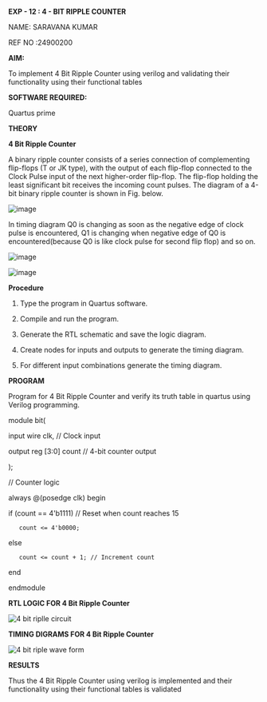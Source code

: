 **EXP - 12 : 4 - BIT RIPPLE COUNTER**

NAME: SARAVANA KUMAR

REF NO :24900200

**AIM:**

To implement  4 Bit Ripple Counter using verilog and validating their functionality using their functional tables

**SOFTWARE REQUIRED:**

Quartus prime

**THEORY**

**4 Bit Ripple Counter**

A binary ripple counter consists of a series connection of complementing flip-flops (T or JK type), with the output of each flip-flop connected to the Clock Pulse input of the next higher-order flip-flop. The flip-flop holding the least significant bit receives the incoming count pulses. The diagram of a 4-bit binary ripple counter is shown in Fig. below.

![image](https://github.com/naavaneetha/4-BIT-RIPPLE-COUNTER/assets/154305477/cb4b74d4-31ab-4359-95d0-d22e67daba13)

In timing diagram Q0 is changing as soon as the negative edge of clock pulse is encountered, Q1 is changing when negative edge of Q0 is encountered(because Q0 is like clock pulse for second flip flop) and so on.

![image](https://github.com/naavaneetha/4-BIT-RIPPLE-COUNTER/assets/154305477/a573a7d6-014e-4e54-93e6-e2ac9530960b)

![image](https://github.com/naavaneetha/4-BIT-RIPPLE-COUNTER/assets/154305477/85e1958a-2fc1-49bb-9a9f-d58ccbf3663c)

**Procedure**

1.	Type the program in Quartus software.

2.	Compile and run the program.

3.	Generate the RTL schematic and save the logic diagram.

4.	Create nodes for inputs and outputs to generate the timing diagram.

5.	For different input combinations generate the timing diagram.

**PROGRAM**

 Program for 4 Bit Ripple Counter and verify its truth table in quartus using Verilog programming.

module bit(
 
   input wire clk,  // Clock input
   
   output reg [3:0] count // 4-bit counter output

);


// Counter logic

always @(posedge clk) begin

   if (count == 4'b1111) // Reset when count reaches 15
   
       count <= 4'b0000;
   
   else
   
       count <= count + 1; // Increment count

end

endmodule


**RTL LOGIC FOR 4 Bit Ripple Counter**

![4 bit riplle circuit](https://github.com/user-attachments/assets/11eef87d-6776-4ac7-8bc9-3cb666752e77)



**TIMING DIGRAMS FOR 4 Bit Ripple Counter**


![4 bit riple wave form](https://github.com/user-attachments/assets/0c0a348d-4a54-4315-8e2c-196df2f61ed3)


**RESULTS**

Thus the 4 Bit Ripple Counter using verilog is implemented and  their functionality using their functional tables is validated
